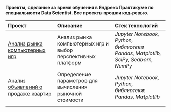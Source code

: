 **Проекты, сделаные за время обучения в Яндрекс Практикуме по специальности Data Scientist. Все проекты прошли код-ревью.**


Проект | Описание | Стек технологий
:------ | :---------|:----------
[Анализ рынка компьютерных игр](https://github.com/tarusin17/Y.Praktikum-projects/tree/master/Games-analys)      | Анализ рынка компьютерных игр и выбор перспективных платформ        | *Jupyter Notebook, Python, библиотеки Pandas, Matplotlib, SciPy, Seaborn, NumPy*
[Анализ объявлений о продаже квартир](https://github.com/tarusin17/Y.Praktikum-projects/tree/master/apartment_price_analysis)      | Определение параметров для вычисления рыночной стоимости          | *Jupyter Notebook, Python, библиотеки: Pandas, Matplotlib* 
       |          |  
